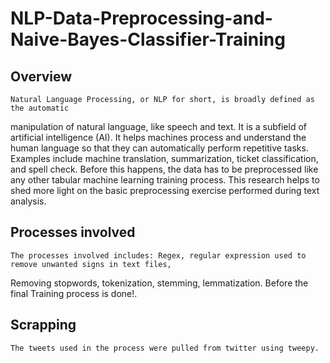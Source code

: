# NLP-Data-Preprocessing-and-Naive-Bayes-Classifier-Training
## Overview
    Natural Language Processing, or NLP for short, is broadly defined as the automatic 
manipulation of natural language, like speech and text. It is a subfield of artificial intelligence (AI).
It helps machines process and understand the human language so that they can automatically perform 
repetitive tasks. Examples include machine translation, summarization, ticket classification, and spell check.
Before this happens, the data has to be preprocessed like any other tabular machine learning training process.
This research helps to shed more light on the basic preprocessing exercise performed during text analysis.

## Processes involved
    The processes involved includes: Regex, regular expression used to remove unwanted signs in text files,
Removing stopwords, tokenization, stemming, lemmatization.
Before the final Training process is done!.

## Scrapping
    The tweets used in the process were pulled from twitter using tweepy.
